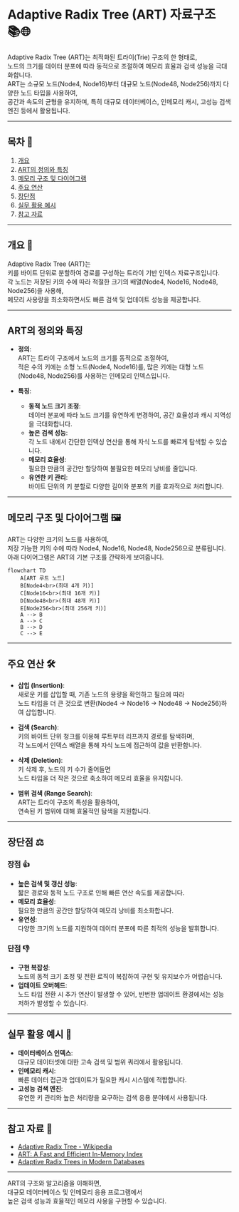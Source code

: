 # Adaptive Radix Tree (ART) 자료구조 📚🌐

Adaptive Radix Tree (ART)는 최적화된 트라이(Trie) 구조의 한 형태로,  
노드의 크기를 데이터 분포에 따라 동적으로 조절하여 메모리 효율과 검색 성능을 극대화합니다.  
ART는 소규모 노드(Node4, Node16)부터 대규모 노드(Node48, Node256)까지 다양한 노드 타입을 사용하여,  
공간과 속도의 균형을 유지하며, 특히 대규모 데이터베이스, 인메모리 캐시, 고성능 검색 엔진 등에서 활용됩니다.

---

## 목차 📝
1. [개요](#개요-🧐)
2. [ART의 정의와 특징](#art의-정의와-특징)
3. [메모리 구조 및 다이어그램](#메모리-구조-및-다이어그램-🖼️)
4. [주요 연산](#주요-연산-🛠️)
5. [장단점](#장단점-⚖️)
6. [실무 활용 예시](#실무-활용-예시-💼)
7. [참고 자료](#참고-자료-🔗)

---

## 개요 🧐
Adaptive Radix Tree (ART)는  
키를 바이트 단위로 분할하여 경로를 구성하는 트라이 기반 인덱스 자료구조입니다.  
각 노드는 저장된 키의 수에 따라 적절한 크기의 배열(Node4, Node16, Node48, Node256)을 사용해,  
메모리 사용량을 최소화하면서도 빠른 검색 및 업데이트 성능을 제공합니다.

---

## ART의 정의와 특징
- **정의**:  
  ART는 트라이 구조에서 노드의 크기를 동적으로 조절하여,  
  적은 수의 키에는 소형 노드(Node4, Node16)를, 많은 키에는 대형 노드(Node48, Node256)를 사용하는 인메모리 인덱스입니다.
  
- **특징**:
  - **동적 노드 크기 조정**:  
    데이터 분포에 따라 노드 크기를 유연하게 변경하여, 공간 효율성과 캐시 지역성을 극대화합니다.
  - **높은 검색 성능**:  
    각 노드 내에서 간단한 인덱싱 연산을 통해 자식 노드를 빠르게 탐색할 수 있습니다.
  - **메모리 효율성**:  
    필요한 만큼의 공간만 할당하여 불필요한 메모리 낭비를 줄입니다.
  - **유연한 키 관리**:  
    바이트 단위의 키 분할로 다양한 길이와 분포의 키를 효과적으로 처리합니다.

---

## 메모리 구조 및 다이어그램 🖼️
ART는 다양한 크기의 노드를 사용하여,  
저장 가능한 키의 수에 따라 Node4, Node16, Node48, Node256으로 분류됩니다.  
아래 다이어그램은 ART의 기본 구조를 간략하게 보여줍니다.

```mermaid
flowchart TD
    A[ART 루트 노드]
    B[Node4<br>(최대 4개 키)]
    C[Node16<br>(최대 16개 키)]
    D[Node48<br>(최대 48개 키)]
    E[Node256<br>(최대 256개 키)]
    A --> B
    A --> C
    B --> D
    C --> E
```

---

## 주요 연산 🛠️
- **삽입 (Insertion)**:  
  새로운 키를 삽입할 때, 기존 노드의 용량을 확인하고 필요에 따라  
  노드 타입을 더 큰 것으로 변환(Node4 → Node16 → Node48 → Node256)하여 삽입합니다.
  
- **검색 (Search)**:  
  키의 바이트 단위 청크를 이용해 루트부터 리프까지 경로를 탐색하며,  
  각 노드에서 인덱스 배열을 통해 자식 노드에 접근하여 값을 반환합니다.
  
- **삭제 (Deletion)**:  
  키 삭제 후, 노드의 키 수가 줄어들면  
  노드 타입을 더 작은 것으로 축소하여 메모리 효율을 유지합니다.
  
- **범위 검색 (Range Search)**:  
  ART는 트라이 구조의 특성을 활용하여,  
  연속된 키 범위에 대해 효율적인 탐색을 지원합니다.

---

## 장단점 ⚖️

### 장점 👍
- **높은 검색 및 갱신 성능**:  
  짧은 경로와 동적 노드 구조로 인해 빠른 연산 속도를 제공합니다.
- **메모리 효율성**:  
  필요한 만큼의 공간만 할당하여 메모리 낭비를 최소화합니다.
- **유연성**:  
  다양한 크기의 노드를 지원하여 데이터 분포에 따른 최적의 성능을 발휘합니다.

### 단점 👎
- **구현 복잡성**:  
  노드의 동적 크기 조정 및 전환 로직이 복잡하여 구현 및 유지보수가 어렵습니다.
- **업데이트 오버헤드**:  
  노드 타입 전환 시 추가 연산이 발생할 수 있어, 빈번한 업데이트 환경에서는 성능 저하가 발생할 수 있습니다.

---

## 실무 활용 예시 💼
- **데이터베이스 인덱스**:  
  대규모 데이터셋에 대한 고속 검색 및 범위 쿼리에서 활용됩니다.
- **인메모리 캐시**:  
  빠른 데이터 접근과 업데이트가 필요한 캐시 시스템에 적합합니다.
- **고성능 검색 엔진**:  
  유연한 키 관리와 높은 처리량을 요구하는 검색 응용 분야에서 사용됩니다.

---

## 참고 자료 🔗
- [Adaptive Radix Tree - Wikipedia](https://en.wikipedia.org/wiki/Adaptive_radix_tree)
- [ART: A Fast and Efficient In-Memory Index](https://www.vldb.org/pvldb/vol8/p1306-tellez.pdf)
- [Adaptive Radix Trees in Modern Databases](https://db.in.tum.de/~leis/papers/art.pdf)

---

ART의 구조와 알고리즘을 이해하면,  
대규모 데이터베이스 및 인메모리 응용 프로그램에서  
높은 검색 성능과 효율적인 메모리 사용을 구현할 수 있습니다.
